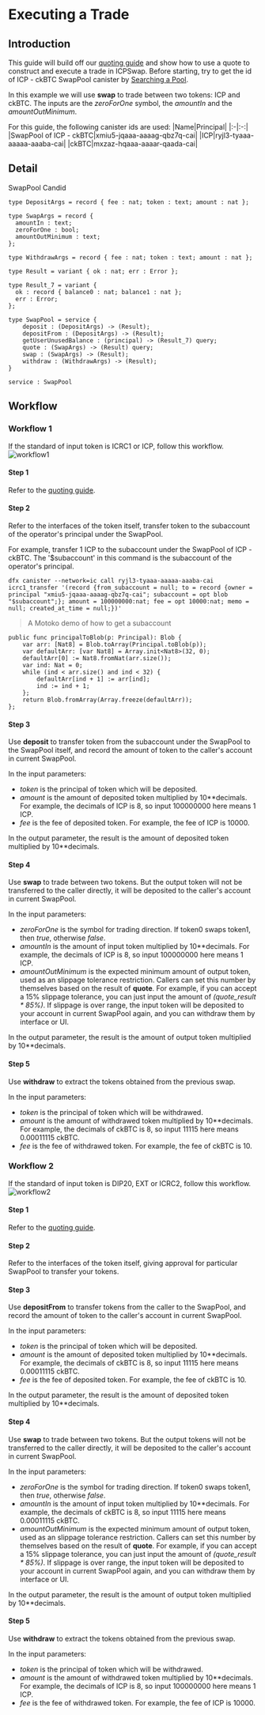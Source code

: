 # Executing a Trade

## Introduction
This guide will build off our [quoting guide](./01.Getting_a_Quote.md) and show how to use a quote to construct and execute a trade in ICPSwap. Before starting, try to get the id of ICP - ckBTC SwapPool canister by [Searching a Pool](../../SwapFactory/01.Searching_a_Pool.md). 

In this example we will use **swap** to trade between two tokens: ICP and ckBTC. The inputs are the *zeroForOne* symbol, the *amountIn* and the *amountOutMinimum*.

For this guide, the following canister ids are used:
|Name|Principal|
|:-|:-:|
|SwapPool of ICP - ckBTC|xmiu5-jqaaa-aaaag-qbz7q-cai|
|ICP|ryjl3-tyaaa-aaaaa-aaaba-cai|
|ckBTC|mxzaz-hqaaa-aaaar-qaada-cai|

## Detail

SwapPool Candid

```
type DepositArgs = record { fee : nat; token : text; amount : nat };

type SwapArgs = record {
  amountIn : text;
  zeroForOne : bool;
  amountOutMinimum : text;
};

type WithdrawArgs = record { fee : nat; token : text; amount : nat };

type Result = variant { ok : nat; err : Error };

type Result_7 = variant {
  ok : record { balance0 : nat; balance1 : nat };
  err : Error;
};

type SwapPool = service {
    deposit : (DepositArgs) -> (Result);
    depositFrom : (DepositArgs) -> (Result);
    getUserUnusedBalance : (principal) -> (Result_7) query;
    quote : (SwapArgs) -> (Result) query;
    swap : (SwapArgs) -> (Result);
    withdraw : (WithdrawArgs) -> (Result);
}

service : SwapPool

```


## Workflow

### Workflow 1
If the standard of input token is ICRC1 or ICP, follow this workflow.
![workflow1](../../00.img/swap_workflow_1.png)

#### Step 1
Refer to the [quoting guide](./01.Getting_a_Quote.md).

#### Step 2
Refer to the interfaces of the token itself, transfer token to the subaccount of the operator's principal under the SwapPool.

For example, transfer 1 ICP to the subaccount under the SwapPool of ICP - ckBTC. The '$subaccount' in this command is the subaccount of the operator's principal.

```
dfx canister --network=ic call ryjl3-tyaaa-aaaaa-aaaba-cai icrc1_transfer '(record {from_subaccount = null; to = record {owner = principal "xmiu5-jqaaa-aaaag-qbz7q-cai"; subaccount = opt blob "$subaccount";}; amount = 100000000:nat; fee = opt 10000:nat; memo = null; created_at_time = null;})'
```

> A Motoko demo of how to get a subaccount
```
public func principalToBlob(p: Principal): Blob {
    var arr: [Nat8] = Blob.toArray(Principal.toBlob(p));
    var defaultArr: [var Nat8] = Array.init<Nat8>(32, 0);
    defaultArr[0] := Nat8.fromNat(arr.size());
    var ind: Nat = 0;
    while (ind < arr.size() and ind < 32) {
        defaultArr[ind + 1] := arr[ind];
        ind := ind + 1;
    };
    return Blob.fromArray(Array.freeze(defaultArr));
};
```

#### Step 3
Use **deposit** to transfer token from the subaccount under the SwapPool to the SwapPool itself, and record the amount of token to the caller's account in current SwapPool.

In the input parameters:
+ *token* is the principal of token which will be deposited.
+ *amount* is the amount of deposited token multiplied by 10**decimals. For example, the decimals of ICP is 8, so input 100000000 here means 1 ICP.
+ *fee* is the fee of deposited token. For example, the fee of ICP is 10000.

In the output parameter, the result is the amount of deposited token multiplied by 10**decimals.

#### Step 4
Use **swap** to trade between two tokens. But the output token will not be transferred to the caller directly, it will be deposited to the caller's account in current SwapPool.

In the input parameters:
+ *zeroForOne* is the symbol for trading direction. If token0 swaps token1, then *true*, otherwise *false*.
+ *amountIn* is the amount of input token multiplied by 10**decimals. For example, the decimals of ICP is 8, so input 100000000 here means 1 ICP.
+ *amountOutMinimum* is the expected minimum amount of output token, used as an slippage tolerance restriction. Callers can set this number by themselves based on the result of **quote**. For example, if you can accept a 15% slippage tolerance, you can just input the amount of *(quote_result * 85%)*. If slippage is over range, the input token will be deposited to your account in current SwapPool again, and you can withdraw them by interface or UI.

In the output parameter, the result is the amount of output token multiplied by 10**decimals.

#### Step 5

Use **withdraw** to extract the tokens obtained from the previous swap.

In the input parameters:
+ *token* is the principal of token which will be withdrawed.
+ *amount* is the amount of withdrawed token multiplied by 10**decimals. For example, the decimals of ckBTC is 8, so input 11115 here means 0.00011115 ckBTC.
+ *fee* is the fee of withdrawed token. For example, the fee of ckBTC is 10.

### Workflow 2
If the standard of input token is DIP20, EXT or ICRC2, follow this workflow.
![workflow2](../../00.img/swap_workflow_2.png)

#### Step 1
Refer to the [quoting guide](./01.Getting_a_Quote.md).

#### Step 2
Refer to the interfaces of the token itself, giving approval for particular SwapPool to transfer your tokens.

#### Step 3
Use **depositFrom** to transfer tokens from the caller to the SwapPool, and record the amount of token to the caller's account in current SwapPool.

In the input parameters:
+ *token* is the principal of token which will be deposited.
+ *amount* is the amount of deposited token multiplied by 10**decimals. For example, the decimals of ckBTC is 8, so input 11115 here means 0.00011115 ckBTC.
+ *fee* is the fee of deposited token. For example, the fee of ckBTC is 10.

In the output parameter, the result is the amount of deposited token multiplied by 10**decimals.

#### Step 4

Use **swap** to trade between two tokens. But the output tokens will not be transferred to the caller directly, it will be deposited to the caller's account in current SwapPool.

In the input parameters:
+ *zeroForOne* is the symbol for trading direction. If token0 swaps token1, then *true*, otherwise *false*.
+ *amountIn* is the amount of input token multiplied by 10**decimals. For example, the decimals of ckBTC is 8, so input 11115 here means 0.00011115 ckBTC.
+ *amountOutMinimum* is the expected minimum amount of output token, used as an slippage tolerance restriction. Callers can set this number by themselves based on the result of **quote**. For example, if you can accept a 15% slippage tolerance, you can just input the amount of *(quote_result * 85%)*. If slippage is over range, the input token will be deposited to your account in current SwapPool again, and you can withdraw them by interface or UI.

In the output parameter, the result is the amount of output token multiplied by 10**decimals.

#### Step 5

Use **withdraw** to extract the tokens obtained from the previous swap.

In the input parameters:
+ *token* is the principal of token which will be withdrawed.
+ *amount* is the amount of withdrawed token multiplied by 10**decimals. For example, the decimals of ICP is 8, so input 100000000 here means 1 ICP.
+ *fee* is the fee of withdrawed token. For example, the fee of ICP is 10000.